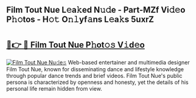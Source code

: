 ## Film Tout Nue L𝚎a𝚔ed N𝚞𝚍e - Part-MZf Vi𝚍𝚎o P𝚑𝚘tos - H𝚘𝚝 O𝚗𝚕yf𝚊ns L𝚎a𝚔s 5uxrZ

# <h2><a href="http://kfe7rp2.oniu.top/?m=Film+Tout+Nue">🔗👉 🔴 Film Tout Nue P𝚑ot𝚘𝚜 V𝚒d𝚎o</a></h2>

[![Film Tout Nue Nu𝚍e𝚜](https://i.imgur.com/0qMVB7G.gif)](http://kfe7rp2.oniu.top/?m=Film+Tout+Nue)
Web-based entertainer and multimedia designer Film Tout Nue, known for disseminating dance and lifestyle knowledge through popular dance trends and brief videos. Film Tout Nue's public persona is characterized by openness and honesty, yet the details of his personal life remain hidden from view.  
